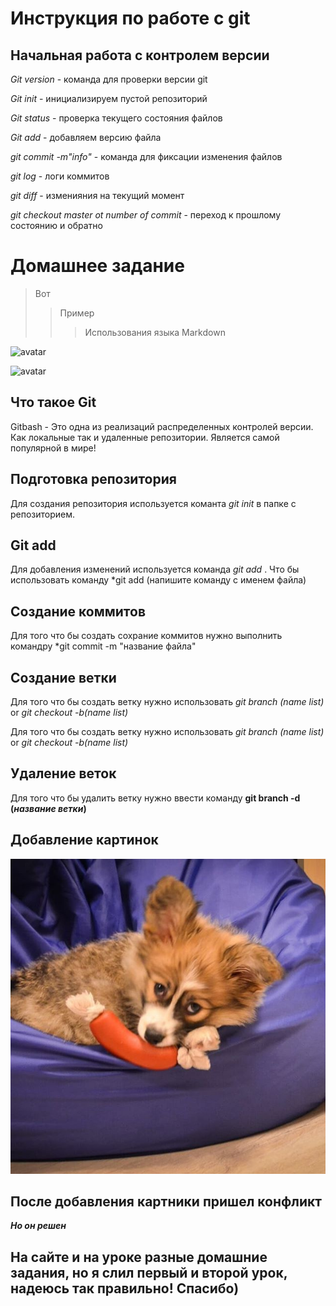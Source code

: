 # Инструкция по работе с git

## Начальная работа с контролем версии
*Git version* - команда для проверки версии git

*Git init* - инициализируем пустой репозиторий

*Git status* - проверка текущего состояния файлов

*Git add* - добавляем версию файла

*git commit -m"info"* - команда для фиксации изменения файлов

*git log* - логи коммитов

*git diff* - изменияния на текущий момент

*git checkout master ot number of commit* - переход к прошлому состоянию и обратно 

# Домашнее задание

> Вот
>> Пример
>>> Использования языка Markdown

![**avatar**](https://avatars.mds.yandex.net/get-zen_doc/1132604/pub_5d59553943863f00ae6da5d9_5d5958d5cfcc8600aee16a16/scale_1200)

![avatar](https://system-admins.ru/wp-content/uploads/2017/01/0001.jpg)



## Что такое Git

Gitbash  - Это одна из реализаций распределенных контролей версии. Как локальные так и удаленные репозитории.  Является самой популярной в мире!

## Подготовка репозитория

Для создания репозитория используется команта *git init* в папке с репозиторием.

## Git add

Для добавления изменений используется команда *git add* . Что бы использовать команду *git add (напишите команду с именем файла)

## Cоздание коммитов 

Для того что бы создать сохрание коммитов нужно выполнить командру *git commit -m "название файла"

## Создание ветки

Для того что бы создать ветку нужно использовать *git branch (name list)* or *git checkout -b(name list)* 

Для того что бы создать ветку нужно использовать *git branch (name list)* or *git checkout -b(name list)*

## Удаление веток 

Для того что бы удалить ветку нужно ввести команду __git branch -d (*название ветки*)__


## Добавление картинок

![Это Алексей](Lelik_corgi.jpg)

## После добавления картники пришел конфликт
 __*Но он решен*__


 ## На сайте и на уроке разные домашние задания, но я слил первый и второй урок, надеюсь так правильно! Спасибо)